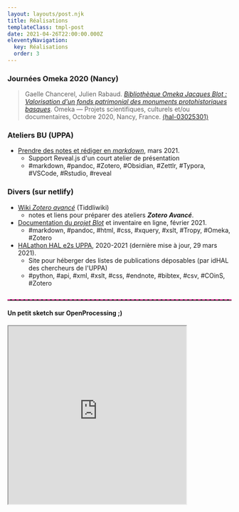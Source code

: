 ```yaml
---
layout: layouts/post.njk
title: Réalisations
templateClass: tmpl-post
date: 2021-04-26T22:00:00.000Z
eleventyNavigation:
  key: Réalisations
  order: 3
---
```


### Journées Omeka 2020 (Nancy)

> Gaelle Chancerel, Julien Rabaud. [*Bibliothèque Omeka Jacques Blot : Valorisation d'un fonds patrimonial des monuments protohistoriques basques*](https://hal-univ-pau.archives-ouvertes.fr/hal-03025301). Omeka — Projets scientifiques, culturels et/ou documentaires, Octobre 2020, Nancy, France. [⟨hal-03025301⟩](https://hal-univ-pau.archives-ouvertes.fr/hal-03025301)

### Ateliers BU (UPPA)
- [Prendre des notes et rédiger en *markdown*](https://atelier-markdown-uppa.netlify.app/#/), mars 2021.
  - Support Reveal.js d'un court atelier de présentation
  - #markdown, #pandoc, #Zotero, #Obsidian, #Zettlr, #Typora, #VSCode, #Rstudio, #reveal

### Divers (sur netlify)
- [Wiki *Zotero avancé*](https://uju-zotero-tw.netlify.app) (Tiddliwiki)
  - notes et liens pour préparer des ateliers ***Zotero Avancé***.
- [Documentation du *projet Blot*](https://inventaire-blot.netlify.app) et inventaire en ligne, février 2021.
  - #markdown, #pandoc, #html, #css, #xquery, #xslt, #Tropy, #Omeka, #Zotero
- [HALathon HAL e2s UPPA](https://halathon2021-hal-e2s-uppa.netlify.app), 2020-2021 (dernière mise à jour, 29 mars 2021).
  - Site pour héberger des listes de publications déposables (par idHAL des chercheurs de l'UPPA)
  - #python, #api, #xml, #xslt, #css, #endnote, #bibtex, #csv, #COinS, #Zotero 

<hr style="border:none;border-top:2px dashed deeppink;max-width:42em;margin:0px;margin-top:2em;" />

#### Un petit sketch sur OpenProcessing ;)
<iframe src="https://openprocessing.org/sketch/117229/embed/" width="400" height="400"></iframe>
